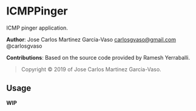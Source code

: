 ICMPPinger
==========

ICMP pinger application.

**Author**: Jose Carlos Martinez Garcia-Vaso <carlosgvaso@gmail.com> @carlosgvaso

**Contributions**: Based on the source code provided by Ramesh Yerraballi.

>Copyright :copyright: 2019 of Jose Carlos Martinez Garcia-Vaso.


Usage
-----

**WIP**
